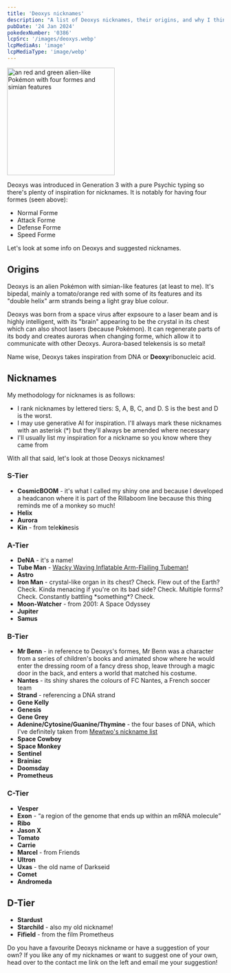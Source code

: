 ```yaml
---
title: 'Deoxys nicknames'
description: "A list of Deoxys nicknames, their origins, and why I think they're cool."
pubDate: '24 Jan 2024'
pokedexNumber: '0386'
lcpSrc: '/images/deoxys.webp'
lcpMediaAs: 'image'
lcpMediaType: 'image/webp'
---
```


<div class="img-center">
	<picture>
		<source srcset="/images/deoxys.webp" type="image/webp">
		<img src="/images/deoxys.jpeg" width="250" height="250" alt="an red and green alien-like Pokémon with four formes and simian features">
	</picture>
</div>

Deoxys was introduced in Generation 3 with a pure Psychic typing so there's plenty of inspiration for nicknames. It is notably for having four formes (seen above):

* Normal Forme
* Attack Forme
* Defense Forme
* Speed Forme

Let's look at some info on Deoxys and suggested nicknames.

## Origins

Deoxys is an alien Pokémon with simian-like features (at least to me). It's bipedal, mainly a tomato/orange red with some of its features and its "double helix" arm strands being a light gray blue colour.

Deoxys was born from a space virus after expsoure to a laser beam and is highly intelligent, with its "brain" appearing to be the crystal in its chest which can also shoot lasers (because Pokémon). It can regenerate parts of its body and creates auroras when changing forme, which allow it to communicate with other Deoxys. Aurora-based telekensis is so metal!

Name wise, Deoxys takes inspiration from DNA or **Deoxy**ribonucleic acid.

## Nicknames

My methodology for nicknames is as follows:

* I rank nicknames by lettered tiers: S, A, B, C, and D. S is the best and D is the worst.
* I may use generative AI for inspiration. I'll always mark these nicknames with an asterisk (\*) but they'll always be amended where necessary
* I'll usually list my inspiration for a nickname so you know where they came from

With all that said, let's look at those Deoxys nicknames!

### S-Tier

* **CosmicBOOM** - it's what I called my shiny one and because I developed a headcanon where it is part of the Rillaboom line because this thing reminds me of a monkey so much!
* **Helix**
* **Aurora**
* **Kin** - from tele**kin**esis

### A-Tier

* **DeNA** - it's a name!
* **Tube Man** - [Wacky Waving Inflatable Arm-Flailing Tubeman!](https://www.youtube.com/watch?v=rHXvMcLrLSY)
* **Astro**
* **Iron Man** - crystal-like organ in its chest? Check. Flew out of the Earth? Check. Kinda menacing if you're on its bad side? Check. Multiple forms? Check. Constantly battling \*something\*? Check.
* **Moon-Watcher** - from 2001: A Space Odyssey
* **Jupiter**
* **Samus**

### B-Tier

* **Mr Benn** - in reference to Deoxys's formes, Mr Benn was a character from a series of children's books and animated show where he would enter the dressing room of a fancy dress shop, leave through a magic door in the back, and enters a world that matched his costume.
* **Nantes** - its shiny shares the colours of FC Nantes, a French soccer team
* **Strand** - referencing a DNA strand
* **Gene Kelly**
* **Genesis**
* **Gene Grey**
* **Adenine/Cytosine/Guanine/Thymine** - the four bases of DNA, which I've definitely taken from [Mewtwo's nickname list](/nicknames/mewtwo/)
* **Space Cowboy**
* **Space Monkey**
* **Sentinel**
* **Brainiac**
* **Doomsday**
* **Prometheus**

### C-Tier

* **Vesper**
* **Exon** - <q cite="https://www.genome.gov/genetics-glossary/Exon">a region of the genome that ends up within an mRNA molecule</q>
* **Ribo**
* **Jason X**
* **Tomato**
* **Carrie**
* **Marcel** - from Friends
* **Ultron**
* **Uxas** - the old name of Darkseid
* **Comet**
* **Andromeda**

## D-Tier

* **Stardust**
* **Starchild** - also my old nickname!
* **Fifield** - from the film Prometheus

Do you have a favourite Deoxys nickname or have a suggestion of your own? If you like any of my nicknames or want to suggest one of your own, head over to the contact me link on the left and email me your suggestion!